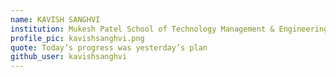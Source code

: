```yaml
---
name: KAVISH SANGHVI
institution: Mukesh Patel School of Technology Management & Engineering
profile_pic: kavishsanghvi.png 
quote: Today’s progress was yesterday’s plan
github_user: kavishsanghvi
---
```

